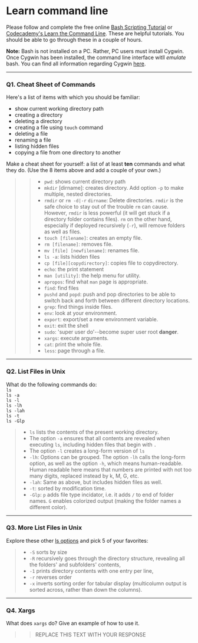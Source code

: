 # Learn command line

Please follow and complete the free online [Bash Scripting Tutorial](https://ryanstutorials.net/bash-scripting-tutorial/) or [Codecademy's Learn the Command Line](https://www.codecademy.com/learn/learn-the-command-line). These are helpful tutorials. You should be able to go through these in a couple of hours.

**Note:** Bash is not installed on a PC. Rather, PC users must install Cygwin. Once Cygwin has been installed, the command line interface witll _emulate_ bash. You can find all information regarding Cygwin [here](https://www.cygwin.com/).

---

### Q1.  Cheat Sheet of Commands  

Here's a list of items with which you should be familiar:  
* show current working directory path
* creating a directory
* deleting a directory
* creating a file using `touch` command
* deleting a file
* renaming a file
* listing hidden files
* copying a file from one directory to another

Make a cheat sheet for yourself: a list of at least **ten** commands and what they do.  (Use the 8 items above and add a couple of your own.)  

> > - `pwd`: shows current directory path
> > - `mkdir` [dirname]: creates directory. Add option `-p` to make multiple, nested directories.
> > - `rmdir` or `rm -d|-r` `dirname`: Delete directories. `rmdir` is the safe choice to stay out of the trouble `rm` can cause. However, `rmdir` is less powerful (it will get stuck if a directory folder contains files). `rm` on the other hand, especially if deployed recursively (`-r`), will remove folders as well as files. 
> > - `touch [filename]`: creates an empty file. 
> > - `rm [filename]`: removes file.
> > - `mv [file] [newfilename]`: renames file. 
> > - `ls -a`: lists hidden files 
> > - `cp [file][copydirectory]`: copies file to copydirectory.
> > - `echo`: the print statement 
> > - `man [utility]`: the help menu for utility.
> > - `apropos`: find what `man` page is appropriate.
> > - `find`: find files
> > - `pushd` and `popd`: push and pop directories to be able to switch back and forth between different directory locations.
> > - `grep`: find things inside files.
> > - `env`: look at your environment.
> > - `export`: export/set a new environment variable.
> > - `exit`: exit the shell
> > - `sudo`: 'super user do'--become super user root **danger**.
> > - `xargs`: execute arguments.
> > - `cat`: print the whole file.
> > - `less`: page through a file.
---

### Q2.  List Files in Unix   

What do the following commands do:  
`ls`  
`ls -a`  
`ls -l`  
`ls -lh`  
`ls -lah`  
`ls -t`  
`ls -Glp`  

> - `ls` lists the contents of the present working directory.
> -  The option `-a` ensures that all contents are revealed when executing `ls`, including hidden files that begin with `.` 
> - The option `-l` creates a long-form version of `ls`
> - `-lh`: Options can be grouped. The option `-lh` calls the long-form option, as well as the option `-h`, which means human-readable. Human readable here means that numbers are printed with not too many digits, replaced instead by k, M, G, etc. 
> - `-lah`: Same as above, but includes hidden files as well.
> - `-t`: sorted by modification time.
> - `-Glp`: `p` adds file type incidator, i.e. it adds `/` to end of folder names. `G` enables colorized output (making the folder names a different color). 

---

### Q3.  More List Files in Unix  

Explore these other [ls options](http://www.techonthenet.com/unix/basic/ls.php) and pick 5 of your favorites:

> - `-S` sorts by size
> - `-R` recursively goes through the directory structure, revealing all the folders' and subfolders' contents,
> - `-1` prints directory contents with one entry per line,  
> - `-r` reverses order
> - `-x` inverts sorting order for tabular display (multicolumn output is sorted across, rather than down the columns).
---

### Q4.  Xargs   

What does `xargs` do? Give an example of how to use it.

> > REPLACE THIS TEXT WITH YOUR RESPONSE

 


